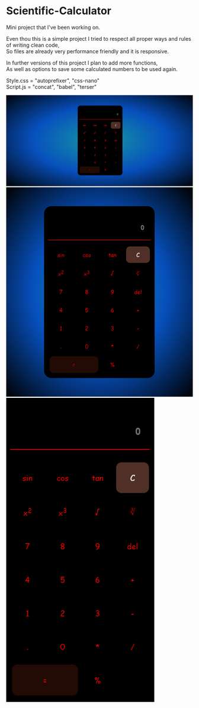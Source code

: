 # Scientific-Calculator

Mini project that I've been working on.

Even thou this is a simple project I tried to respect all proper ways and rules of writing clean code,<br>
So files are already very performance friendly and it is responsive.

In further versions of this project I plan to add more functions,<br>
As well as options to save some calculated numbers to be used again.

Style.css = "autoprefixer", "css-nano"<br>
Script.js = "concat", "babel", "terser"

<img src="Calculator-desktop.png" width="800">
<img src="Calculator-tablet.png" width="600">
<img src="Calculator-mobile.png" width="400">
